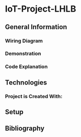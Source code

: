# IoT-Project-LHLB



## General Information

### Wiring Diagram



### Demonstration



### Code Explanation



## Technologies

### Project is Created With:



## Setup



## Bibliography


